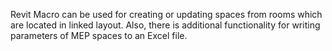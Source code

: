 Revit Macro can be used for creating or updating spaces from rooms which are located in linked layout.
Also, there is additional functionality for writing parameters of MEP spaces to an Excel file.